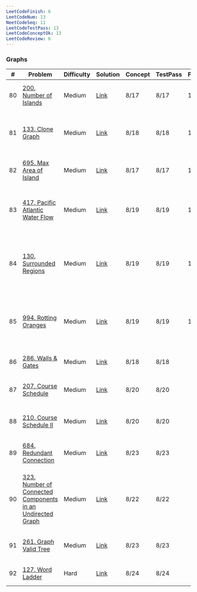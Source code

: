 ```yaml
---
LeetCodeFinish: 6
LeetCodeNum: 13
NeetCodeSeq: 11
LeetCodeTestPass: 13
LeetCodeConceptOk: 13
LeetCodeReview: 6
---
```


### Graphs

| #   | Problem                                                                                                                                            | Difficulty | Solution                                                                                    | Concept | TestPass | Finish | Review | Note                                                                  |
| --- | -------------------------------------------------------------------------------------------------------------------------------------------------- | ---------- | ------------------------------------------------------------------------------------------- | ------- | -------- | ------ | ------ | --------------------------------------------------------------------- |
| 80  | [200. Number of Islands](https://leetcode.com/problems/number-of-islands/)                                                                         | Medium     | [Link](https://neetcode.io/solutions/number-of-islands)                                     | 8/17    | 8/17     | 10/19  | 10/19  | [[200. Number of Islands - Main]]                                     |
| 81  | [133. Clone Graph](https://leetcode.com/problems/clone-graph/)                                                                                     | Medium     | [Link](https://neetcode.io/solutions/clone-graph)                                           | 8/18    | 8/18     | 10/19  | 10/19  | [[133. Clone Graph - Main]] - **很容易錯，必須練**                            |
| 82  | [695. Max Area of Island](https://leetcode.com/problems/max-area-of-island/)                                                                       | Medium     | [Link](https://neetcode.io/solutions/max-area-of-island)                                    | 8/17    | 8/17     | 10/19  | 10/19  | [[695. Max Area of Island - Main]]                                    |
| 83  | [417. Pacific Atlantic Water Flow](https://leetcode.com/problems/pacific-atlantic-water-flow/)                                                     | Medium     | [Link](https://neetcode.io/solutions/pacific-atlantic-water-flow)                           | 8/19    | 8/19     | 10/19  | 10/19  | [[417. Pacific Atlantic Water Flow - Main]] - *之後要複習*                 |
| 84  | [130. Surrounded Regions](https://leetcode.com/problems/surrounded-regions/)                                                                       | Medium     | [Link](https://neetcode.io/solutions/surrounded-regions)                                    | 8/19    | 8/19     | 10/19  | 10/19  | [[130. Surrounded Regions - Main]] - *用錯方式的話會很難寫，之後要複習*               |
| 85  | [994. Rotting Oranges](https://leetcode.com/problems/rotting-oranges/)                                                                             | Medium     | [Link](https://neetcode.io/solutions/rotting-oranges)                                       | 8/19    | 8/19     | 10/19  | 10/19  | [[994. Rotting Oranges - Main]] - *number remap 技法，要複習*               |
| 86  | [286. Walls & Gates](https://leetcode.com/problems/walls-gates/)                                                                                   | Medium     | [Link](https://neetcode.io/solutions/walls-gates)                                           | 8/18    | 8/18     |        |        | [[286. Walls & Gates - Main]]                                         |
| 87  | [207. Course Schedule](https://leetcode.com/problems/course-schedule/)                                                                             | Medium     | [Link](https://neetcode.io/solutions/course-schedule)                                       | 8/20    | 8/20     |        |        | [[207. Course Schedule - Main]]                                       |
| 88  | [210. Course Schedule II](https://leetcode.com/problems/course-schedule-ii/)                                                                       | Medium     | [Link](https://neetcode.io/solutions/course-schedule-ii)                                    | 8/20    | 8/20     |        |        | [[210. Course Schedule II - Main]]                                    |
| 89  | [684. Redundant Connection](https://leetcode.com/problems/redundant-connection/)                                                                   | Medium     | [Link](https://neetcode.io/solutions/redundant-connection)                                  | 8/23    | 8/23     |        |        | [[684. Redundant Connection - Main]]                                  |
| 90  | [323. Number of Connected Components in an Undirected Graph](https://leetcode.com/problems/number-of-connected-components-in-an-undirected-graph/) | Medium     | [Link](https://neetcode.io/solutions/number-of-connected-components-in-an-undirected-graph) | 8/22    | 8/22     |        |        | [[323. Number of Connected Components in an Undirected Graph - Main]] |
| 91  | [261. Graph Valid Tree](https://leetcode.com/problems/graph-valid-tree/)                                                                           | Medium     | [Link](https://neetcode.io/solutions/graph-valid-tree)                                      | 8/23    | 8/23     |        |        | [[261. Graph Valid Tree - Main]]                                      |
| 92  | [127. Word Ladder](https://leetcode.com/problems/word-ladder/)                                                                                     | Hard       | [Link](https://neetcode.io/solutions/word-ladder)                                           | 8/24    | 8/24     |        |        | [[127. Word Ladder - Main]]                                           |
